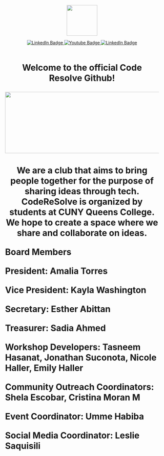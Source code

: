 <div id="header" align="center">
  <img src="https://github.com/Coderesolve/gif-logo/blob/main/CR_logo_1.gif" width="100"/>
</div>
<div id="badges">
  <p align="center">
     <a href="https://www.instagram.com/qc_resolve/">
    <img src="https://img.shields.io/badge/Instagram-pink?style=for-the-badge&logo=Instagram&logoColor=black" alt="LinkedIn Badge"/>
      </a>
  <a href="your-youtube-URL">
    <img src="https://img.shields.io/badge/YouTube-red?style=for-the-badge&logo=youtube&logoColor=white" alt="Youtube Badge"/>
  </a>
  <a href="https://www.linkedin.com/company/code-resolve-queens-college">
    <img src="https://img.shields.io/badge/LinkedIn-blue?style=for-the-badge&logo=linkedin&logoColor=white" alt="LinkedIn Badge"/>
  </a>
    <br><br>
    <img src="https://komarev.com/ghpvc/?username=Coderesolve&style=flat-square&color=blue" alt=""/>
  </p>
</div>
<h1>
  <p align="center">
  Welcome to the official Code Resolve Github!
  </p>
</h1>
<div align="center">
  <img src="https://www.cs.qc.cuny.edu/images/CSWeb.jpg" width="1200" height="200"/>
</div>


<h1>
  <p align="center">
  We are a club that aims to bring people together for the purpose of sharing ideas through tech. CodeReSolve is organized by students at CUNY Queens College. We hope to create a space where we share and collaborate on ideas.
  </p>
  <p>Board Members</p>
  <p>President: Amalia Torres</p>
  <p>Vice President: Kayla Washington</p>
  <p>Secretary: Esther Abittan</p>
  <p>Treasurer: Sadia Ahmed</p>
  <p>Workshop Developers: Tasneem Hasanat, Jonathan Suconota, Nicole Haller, Emily Haller</p>
  <p>Community Outreach Coordinators: Shela Escobar, Cristina Moran M</p>
  <p>Event Coordinator: Umme Habiba</p>
  <p>Social Media Coordinator: Leslie Saquisili</p>
</h1>

